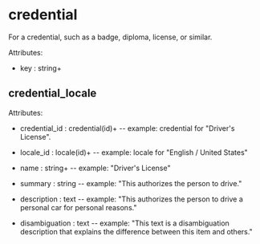 # credential

For a credential, such as a badge, diploma, license, or similar.

Attributes:

* key : string+


## credential_locale

Attributes:

* credential_id : credential(id)+ -- example: credential for "Driver's License".

* locale_id : locale(id)+ -- example: locale for "English / United States"

* name : string+ -- example: "Driver's License"

* summary : string -- example: "This authorizes the person to drive."

* description : text -- example: "This authorizes the person to drive a personal car for personal reasons."

* disambiguation : text -- example: "This text is a disambiguation description that explains the difference between this item and others."
